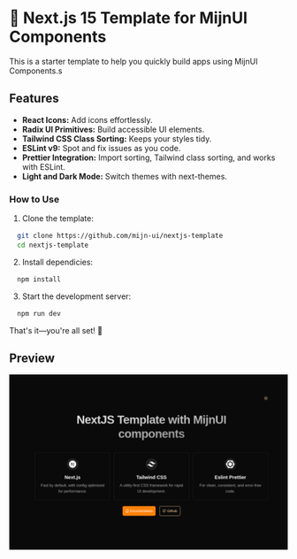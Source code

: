 # 🚀 Next.js 15 Template for MijnUI Components

This is a starter template to help you quickly build apps using MijnUI Components.s

## Features

- **React Icons:** Add icons effortlessly.
- **Radix UI Primitives:** Build accessible UI elements.
- **Tailwind CSS Class Sorting:** Keeps your styles tidy.
- **ESLint v9:** Spot and fix issues as you code.
- **Prettier Integration:** Import sorting, Tailwind class sorting, and works with ESLint.
- **Light and Dark Mode:** Switch themes with next-themes.

### How to Use

1. Clone the template:

```bash
  git clone https://github.com/mijn-ui/nextjs-template
  cd nextjs-template
```

2. Install dependicies:

```bash
  npm install
```

3. Start the development server:

```bash
  npm run dev
```

That's it—you're all set! 🎉

## Preview

![Nextjs Template Preview](./preview.png)
